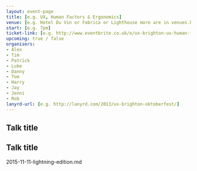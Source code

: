```yaml
---
layout: event-page  
title: [e.g. UX, Human Factors & Ergonomics]
venue: [e.g. Hotel Du Vin or Fabrica or Lighthouse more are in venues.html]
start: [e.g. 7pm]
ticket-link: [e.g. http://www.eventbrite.co.uk/e/ux-brighton-ux-human-factors-and-ergonomics-tickets-13077411891]
upcoming: true / false
organisers:
- Alex
- Tim
- Patrick
- Luke
- Danny
- Tom
- Harry
- Jay
- Jenni
- Rob
lanyrd-url: [e.g. http://lanyrd.com/2013/ux-brighton-oktoberfest/]
---
```


## Talk title

## Talk title



2015-11-11-lightning-edition.md

